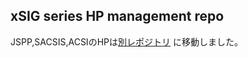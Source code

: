 ## xSIG series HP management repo

JSPP,SACSIS,ACSIのHPは[別レポジトリ](github.com/xsig-ws/history) に移動しました。






